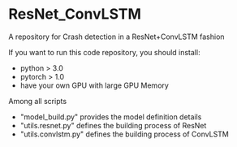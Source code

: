 # ResNet_ConvLSTM
A repository for Crash detection in a ResNet+ConvLSTM fashion

If you want to run this code repository, you should install:
- python > 3.0
- pytorch > 1.0
- have your own GPU with large GPU Memory

Among all scripts
- "model_build.py" provides the model definition details
- "utils.resnet.py"  defines the building process of ResNet 
- "utils.convlstm.py"  defines the building process of ConvLSTM
